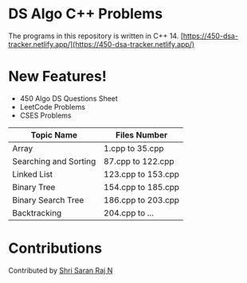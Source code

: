 # DS Algo C++ Problems


The programs in this repository is written in C++ 14.
[https://450-dsa-tracker.netlify.app/](https://450-dsa-tracker.netlify.app/)


# New Features!
  - 450 Algo DS Questions Sheet
  - LeetCode Problems
  - CSES Problems
  
| Topic Name | Files Number |
| ------ | ------ |
| Array | 1.cpp to 35.cpp |
| Searching and Sorting | 87.cpp to 122.cpp |
| Linked List | 123.cpp to 153.cpp |
| Binary Tree | 154.cpp to 185.cpp |
| Binary Search Tree | 186.cpp to 203.cpp |
| Backtracking | 204.cpp to ... |

# Contributions
Contributed by [Shri Saran Raj N](https://linkedin.com/in/saranrajshri)


